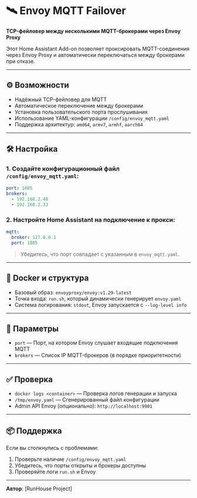 # 🛰️ Envoy MQTT Failover

**TCP-фейловер между несколькими MQTT-брокерами через Envoy Proxy**

Этот Home Assistant Add-on позволяет проксировать MQTT-соединения через Envoy Proxy и автоматически переключаться между брокерами при отказе.

---

## ⚙️ Возможности

- Надёжный TCP-фейловер для MQTT
- Автоматическое переключение между брокерами
- Установка пользовательского порта прослушивания
- Использование YAML-конфигурации `/config/envoy_mqtt.yaml`
- Поддержка архитектур: `amd64`, `armv7`, `armhf`, `aarch64`

---

## 🛠️ Настройка

### 1. Создайте конфигурационный файл `/config/envoy_mqtt.yaml`:

```yaml
port: 1885
brokers:
  - 192.168.2.48
  - 192.168.2.33
```

### 2. Настройте Home Assistant на подключение к прокси:

```yaml
mqtt:
  broker: 127.0.0.1
  port: 1885
```

> Убедитесь, что порт совпадает с указанным в `envoy_mqtt.yaml`.

---

## 🐋 Docker и структура

- Базовый образ: `envoyproxy/envoy:v1.29-latest`
- Точка входа: `run.sh`, который динамически генерирует `envoy.yaml`
- Система логирования: `stdout`, Envoy запускается с `--log-level info`

---

## 🔧 Параметры

- `port` — Порт, на котором Envoy слушает входящие подключения MQTT
- `brokers` — Список IP MQTT-брокеров (в порядке приоритетности)

---

## ✅ Проверка

- `docker logs <container>` — Проверка логов генерации и запуска
- `/tmp/envoy.yaml` — Сгенерированный файл конфигурации
- Admin API Envoy (опционально): `http://localhost:9901`

---

## 📦 Поддержка

Если вы столкнулись с проблемами:
1. Проверьте наличие `/config/envoy_mqtt.yaml`
2. Убедитесь, что порты открыты и брокеры доступны
3. Проверяйте логи `run.sh` и Envoy

---

**Автор**: [RunHouse Project]
